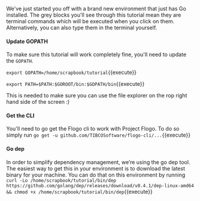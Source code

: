 We've just started you off with a brand new environment that just has Go installed. The grey blocks you'll see through this tutorial mean they are terminal commands which will be executed when you click on them. Alternatively, you can also type them in the terminal yourself. 

#### Update GOPATH
To make sure this tutorial will work completely fine, you'll need to update the `GOPATH`.

`export GOPATH=/home/scrapbook/tutorial`{{execute}}

`export PATH=$PATH:$GOROOT/bin:$GOPATH/bin`{{execute}}

This is needed to make sure you can use the file explorer on the rop right hand side of the screen :)

#### Get the CLI
You'll need to go get the Flogo cli to work with Project Flogo. To do so simply run `go get -u github.com/TIBCOSoftware/flogo-cli/...`{{execute}}

#### Go dep
In order to simplify dependency management, we’re using the go dep tool. The easiest way to get this in your environment is to download the latest binary for your machine. You can do that on this environment by running `curl -Lo /home/scrapbook/tutorial/bin/dep https://github.com/golang/dep/releases/download/v0.4.1/dep-linux-amd64 && chmod +x /home/scrapbook/tutorial/bin/dep`{{execute}}